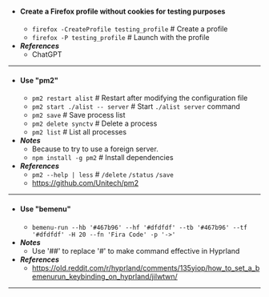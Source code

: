 - #### Create a Firefox profile without cookies for testing purposes 
    - `firefox -CreateProfile testing_profile` # Create a profile
    - `firefox -P testing_profile` # Launch with the profile
- ***References***
    - ChatGPT
- ---
- #### Use "pm2" 
    - `pm2 restart alist` # Restart after modifying the configuration file
    - `pm2 start ./alist -- server` # Start `./alist server` command
    - `pm2 save` # Save process list
    - `pm2 delete synctv` # Delete a process
    - `pm2 list` # List all processes
- ***Notes***
    - Because to try to use a foreign server.
    - `npm install -g pm2` # Install dependencies
- ***References***
    - `pm2 --help | less` # `/delete` `/status` `/save`
    - https://github.com/Unitech/pm2
- ---
- #### Use "bemenu" 
    - `bemenu-run --hb '#467b96' --hf '#dfdfdf' --tb '#467b96' --tf '#dfdfdf' -H 20 --fn 'Fira Code' -p '->'`
- ***Notes***
    - Use '##' to replace '#' to make command effective in Hyprland
- ***References***
    - https://old.reddit.com/r/hyprland/comments/135yiop/how_to_set_a_bemenurun_keybinding_on_hyprland/jilwtwn/
- ---
